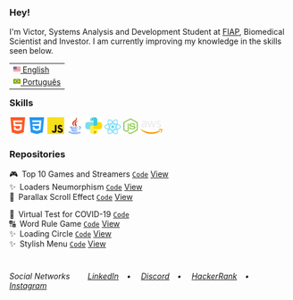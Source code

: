 <h3>Hey!</h3>
I'm Victor, Systems Analysis and Development Student at <a href="https://www.fiap.com.br/" target="_blank">FIAP</a>, Biomedical Scientist and Investor. I am currently improving my knowledge in the skills seen below.<br>

<table align="right">
 <tr><td><a href="README.md"><img src="assets/us-flag.png" height="13"> English</a></td></tr>
 <tr><td><a href="README_pt.md"><img src="assets/br-flag.png" height="13"> Português</a></td></tr>
</table>
<h3>Skills</h3>
<div>
  <img src = "assets/html5.png" alt="HTML5" width = "30px">
  <img src = "assets/css.png" alt="CSS3" width = "30px">
  <img src = "assets/javascript.png" alt="JavaScript" width = "30px">
  <img src = "assets/java.png" alt="Java" width = "30px">
  <img src = "assets/python.png" alt="Python" width = "30px">
  <img src = "assets/react.png" alt="React" width = "30px">
  <img src = "assets/node.png" alt="Node" width = "26px">
  <img src = "assets/aws.png" alt="React" width = "40px">
 </div>

<h3>Repositories</h3>
🎮&ensp;Top 10 Games and Streamers <a href="https://github.com/VictorlBueno/Top-Games-Streamers" target="_blank"><code>Code</code></a> <a href="https://vlb-top-streamers-games.netlify.app/" target="_blank">View</a><br>
✨&ensp;Loaders Neumorphism <a href="https://github.com/VictorlBueno/Loaders-Neumorphism" target="_blank"><code>Code</code></a> <a href="https://vlb-loaders-neumorphism.netlify.app/" target="_blank">View</a><br>
🌄&ensp;Parallax Scroll Effect <a href="https://github.com/VictorlBueno/Parallax-Scroll-Effect" target="_blank"><code>Code</code></a> <a href="https://vlb-parallax-scroll-effect.netlify.app/" target="_blank">View</a><br>

🦠&ensp;Virtual Test for COVID-19 <a href="https://github.com/VictorlBueno/Virtual-Test-COVID-19" target="_blank"><code>Code</code></a><br>
🔠&ensp;Word Rule Game <a href="https://github.com/VictorlBueno/Word-Rule-Game" target="_blank"><code>Code</code></a> <a href="https://vlb-word-rule-game.netlify.app/" target="_blank">View</a><br>
✨&ensp;Loading Circle <a href="https://github.com/VictorlBueno/Loading-Circle" target="_blank"><code>Code</code></a> <a href="https://vlb-loading-circle.netlify.app/" target="_blank">View</a><br>
✨&ensp;Stylish Menu <a href="https://github.com/VictorlBueno/Stylish-Menu" target="_blank"><code>Code</code></a> <a href="https://vlb-stylish-menu.netlify.app/" target="_blank">View</a>

#
<h6>Social Networks&ensp;&ensp;&ensp;&ensp;
<a href="https://linkedin.com/in/victorlbueno/" target="_blank">LinkedIn</a>&ensp;&ensp;•&ensp;&ensp;
<a href="https://discordapp.com/users/Playsken#1180" target="_blank">Discord</a>&ensp;&ensp;•&ensp;&ensp;
<a href="https://www.hackerrank.com/Playsken" target="_blank">HackerRank</a>&ensp;&ensp;•&ensp;&ensp;
<a href="https://instagram.com/victorlbueno" target="_blank">Instagram</a></h6>
